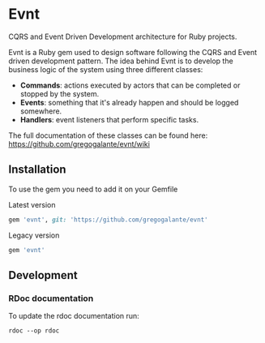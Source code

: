 # Evnt

CQRS and Event Driven Development architecture for Ruby projects.

Evnt is a Ruby gem used to design software following the CQRS and Event driven development pattern. The idea behind Evnt is to develop the business logic of the system using three different classes:

- **Commands**: actions executed by actors that can be completed or stopped by the system.
- **Events**: something that it's already happen and should be logged somewhere.
- **Handlers**: event listeners that perform specific tasks.

The full documentation of these classes can be found here: <a href="https://github.com/gregogalante/evnt/wiki">https://github.com/gregogalante/evnt/wiki</a>

## Installation

To use the gem you need to add it on your Gemfile

Latest version
```ruby
gem 'evnt', git: 'https://github.com/gregogalante/evnt'
```

Legacy version
```ruby
gem 'evnt'
```

## Development

### RDoc documentation

To update the rdoc documentation run:

```console
rdoc --op rdoc
```
